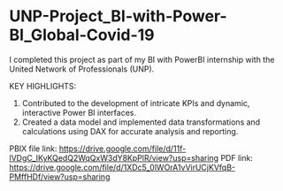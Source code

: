 # UNP-Project_BI-with-Power-BI_Global-Covid-19

I completed this project as part of my BI with PowerBI internship with the United Network of Professionals (UNP).

KEY HIGHLIGHTS:

1. Contributed to the development of intricate KPIs and dynamic, interactive Power BI interfaces.
2. Created a data model and implemented data transformations and calculations using DAX for accurate analysis and reporting.

PBIX file link: https://drive.google.com/file/d/11f-lVDgC_IKyKQedQ2WqQxW3dY8KpPlR/view?usp=sharing
PDF link: https://drive.google.com/file/d/1XDc5_0lWOrA1vVirUCjKVfqB-PMffHDf/view?usp=sharing
